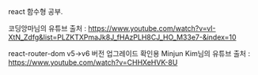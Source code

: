 react 함수형 공부.

코딩앙마님의 유튜브
출처 : https://www.youtube.com/watch?v=vI-XtN_Zdfg&list=PLZKTXPmaJk8J_fHAzPLH8CJ_HO_M33e7-&index=10


react-router-dom v5->v6 버전 업그레이드 확인용
Minjun Kim님의 유튜브
출처 : https://www.youtube.com/watch?v=CHHXeHVK-8U